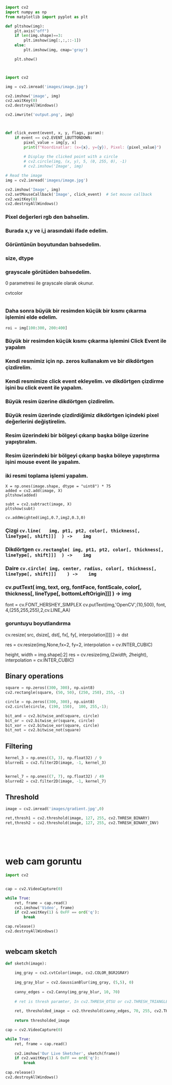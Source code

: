 ```python
import cv2
import numpy as np
from matplotlib import pyplot as plt
```


```python
def pltshow(img):
    plt.axis("off")
    if len(img.shape)==3:
        plt.imshow(img[:,:,::-1])
    else:
        plt.imshow(img, cmap='gray')

    plt.show()
```


```python

```


```python

```


```python
import cv2

img = cv2.imread('images/image.jpg')

cv2.imshow('image', img)
cv2.waitKey(0)
cv2.destroyAllWindows()
```


```python
cv2.imwrite('output.png', img)
```




```python

```


```python

```


```python
def click_event(event, x, y, flags, param):
    if event == cv2.EVENT_LBUTTONDOWN:  
        pixel_value = img[y, x]  
        print(f"Koordinatlar: (x={x}, y={y}), Pixel: {pixel_value}")
        
        # Display the clicked point with a circle
        # cv2.circle(img, (x, y), 5, (0, 255, 0), -1)
        # cv2.imshow('Image', img)

# Read the image
img = cv2.imread('images/image.jpg')

cv2.imshow('Image', img)
cv2.setMouseCallback('Image', click_event)  # Set mouse callback
cv2.waitKey(0)
cv2.destroyAllWindows()
```

### Pixel değerleri rgb den bahselim.

### Burada x,y ve i,j arasındaki ifade edelim.

### Görüntünün boyutundan bahsedelim.

### size, dtype

### grayscale görütüden bahsedelim.

0 parametresi ile grayscale olarak okunur.

cvtcolor


```python

```

### Daha sonra büyük bir resimden küçük bir kısmı çıkarma işlemini elde edelim.


```python
roi = img[100:300, 200:400] 
```

### Büyük bir resimden küçük kısmı çıkarma işlemini Click Event ile yapalım

### Kendi resmimiz için np. zeros kullanakım ve bir dikdörtgen çizdirelim.

### Kendi resmimize click event ekleyelim. ve dikdörtgen çizdirme işini bu click event ile yapalım.

### Büyük resim üzerine dikdörtgen çizdirelim.

### Büyük resim üzerinde çizdirdiğimiz dikdörtgen içindeki pixel değerlerini değiştirelim.

### Resim üzerindeki bir bölgeyi çıkarıp başka bölge üzerine yapıştıralım.

### Resim üzerindeki bir bölgeyi çıkarıp başka böleye yapıştırma işini mouse event ile yapalım.

### iki resmi toplama işlemi yapalım. 


```
X = np.ones(image.shape, dtype = "uint8") * 75 
added = cv2.add(image, X)
pltshow(added)

subt = cv2.subtract(image, X)
pltshow(subt)
```

```cv.addWeighted(img1,0.7,img2,0.3,0)```

### Çizgi ```cv.line(	img, pt1, pt2, color[, thickness[, lineType[, shift]]]	) -> 	img```

### Dikdörtgen ```cv.rectangle(	img, pt1, pt2, color[, thickness[, lineType[, shift]]]	) -> 	img```

### Daire ```cv.circle(	img, center, radius, color[, thickness[, lineType[, shift]]]	) -> 	img```

### cv.putText(	img, text, org, fontFace, fontScale, color[, thickness[, lineType[, bottomLeftOrigin]]]	) -> 	img

font = cv.FONT_HERSHEY_SIMPLEX
cv.putText(img,'OpenCV',(10,500), font, 4,(255,255,255),2,cv.LINE_AA)

### goruntuyu boyutlandırma

cv.resize(	src, dsize[, dst[, fx[, fy[, interpolation]]]]	) -> 	dst

res = cv.resize(img,None,fx=2, fy=2, interpolation = cv.INTER_CUBIC)

height, width = img.shape[:2]
res = cv.resize(img,(2*width, 2*height), interpolation = cv.INTER_CUBIC)

## Binary operations


```python
square = np.zeros((300, 300), np.uint8)
cv2.rectangle(square, (50, 50), (250, 250), 255, -1)

circle = np.zeros((300, 300), np.uint8)
cv2.circle(circle, (190, 150),  100, 255,-1);
```


```python
bit_and = cv2.bitwise_and(square, circle)
bit_or = cv2.bitwise_or(square, circle)
bit_xor = cv2.bitwise_xor(square, circle)
bit_not = cv2.bitwise_not(square)
```

## Filtering


```python
kernel_3 = np.ones((3, 3), np.float32) / 9
blurred1 = cv2.filter2D(image, -1, kernel_3)


kernel_7 = np.ones((7, 7), np.float32) / 49
blurred2 = cv2.filter2D(image, -1, kernel_7)
```

## Threshold


```python
image = cv2.imread('images/gradient.jpg',0)
```


```python
ret,thresh1 = cv2.threshold(image, 127, 255, cv2.THRESH_BINARY)
ret,thresh2 = cv2.threshold(image, 127, 255, cv2.THRESH_BINARY_INV)
```


```python

```


```python

```


```python

```


```python

```

# web cam goruntu


```python
import cv2


cap = cv2.VideoCapture(0)

while True:
    ret, frame = cap.read()
    cv2.imshow('Video', frame)
    if cv2.waitKey(1) & 0xFF == ord('q'):
        break

cap.release()
cv2.destroyAllWindows()

```


```python

```

## webcam sketch


```python
def sketch(image):
    
    img_gray = cv2.cvtColor(image, cv2.COLOR_BGR2GRAY)
    
    img_gray_blur = cv2.GaussianBlur(img_gray, (5,5), 0)
    
    canny_edges = cv2.Canny(img_gray_blur, 10, 70)
    
    # ret is thresh paramter, In cv2.THRESH_OTSU or cv2.THRESH_TRIANGLE, OpenCV automatically calculates the optimal threshold, and retval will hold that calculated value.
    
    ret, thresholded_image = cv2.threshold(canny_edges, 70, 255, cv2.THRESH_BINARY_INV)
    
    return thresholded_image

cap = cv2.VideoCapture(0)

while True:
    ret, frame = cap.read()
    
    cv2.imshow('Our Live Sketcher', sketch(frame))
    if cv2.waitKey(1) & 0xFF == ord('q'):
        break
        
cap.release()
cv2.destroyAllWindows() 
```


```python

```
